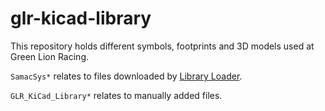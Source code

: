 # glr-kicad-library

This repository holds different symbols, footprints and 3D models used at Green Lion Racing.

`SamacSys*` relates to files downloaded by [Library Loader](https://componentsearchengine.com/LibraryLoader.php).

`GLR_KiCad_Library*` relates to manually added files.